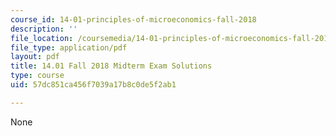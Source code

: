 ```yaml
---
course_id: 14-01-principles-of-microeconomics-fall-2018
description: ''
file_location: /coursemedia/14-01-principles-of-microeconomics-fall-2018/57dc851ca456f7039a17b8c0de5f2ab1_MIT14_01F18_midterm_sol.pdf
file_type: application/pdf
layout: pdf
title: 14.01 Fall 2018 Midterm Exam Solutions
type: course
uid: 57dc851ca456f7039a17b8c0de5f2ab1

---
```

None